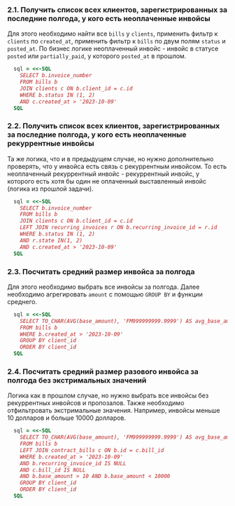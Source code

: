 ### 2.1. Получить список всех клиентов, зарегистрированных за последние полгода, у кого есть неоплаченные инвойсы

Для этого необходимо найти все `bills` у `clients`, применить фильтр к `clients` по `created_at`, применить фильтр к `bills` по двум полям `status` и `posted_at`. По бизнес логике неоплаченный инвойс - инвойс в статусе `posted` или `partially_paid`, у которого `posted_at` в прошлом.

```ruby
  sql = <<-SQL
    SELECT b.invoice_number
    FROM bills b
    JOIN clients c ON b.client_id = c.id
    WHERE b.status IN (1, 2)
    AND c.created_at > '2023-10-09'
  SQL
```

### 2.2. Получить список всех клиентов, зарегистрированных за последние полгода, у кого есть неоплаченные рекуррентные инвойсы

Та же логика, что и в предыдущем случае, но нужно дополнительно проверять, что у инвойса есть связь с рекуррентным инвойсом. То есть неоплаченный рекуррентный инвойс - рекуррентный инвойс, у которого есть хотя бы один не оплаченный выставленный инвойс (логика из прошлой задачи).

```ruby
  sql = <<-SQL
    SELECT b.invoice_number
    FROM bills b
    JOIN clients c ON b.client_id = c.id
    LEFT JOIN recurring_invoices r ON b.recurring_invoice_id = r.id
    WHERE b.status IN (1, 2)
    AND r.state IN(1, 2)
    AND c.created_at > '2023-10-09'
  SQL
```

### 2.3. Посчитать средний размер инвойса за полгода

Для этого необходимо выбрать все инвойсы за полгода. Далее необходимо агрегировать `amount` с помощью `GROUP BY` и функции среднего.

```ruby
  sql = <<-SQL
    SELECT TO_CHAR(AVG(base_amount), 'FM999999999.9999') AS avg_base_amount, client_id
    FROM bills b
    WHERE b.created_at > '2023-10-09'
    GROUP BY client_id
    ORDER BY client_id
  SQL
```

### 2.4. Посчитать средний размер разового инвойса за полгода без экстримальных значений

Логика как в прошлом случае, но нужно выбрать все инвойсы без рекуррентных инвойсов и пропозалов. Также необходимо отфильтровать экстримальные значения. Например, инвойсы меньше 10 долларов и больше 10000 долларов.

```ruby
  sql = <<-SQL
    SELECT TO_CHAR(AVG(base_amount), 'FM999999999.9999') AS avg_base_amount, client_id
    FROM bills b
    LEFT JOIN contract_bills c ON b.id = c.bill_id
    WHERE b.created_at > '2023-10-09'
    AND b.recurring_invoice_id IS NULL
    AND c.bill_id IS NULL
    AND b.base_amount > 10 AND b.base_amount < 10000
    GROUP BY client_id
    ORDER BY client_id
  SQL
```